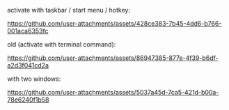 activate with taskbar / start menu / hotkey:

https://github.com/user-attachments/assets/428ce383-7b45-4dd6-b766-001aca6353fc

old (activate with terminal command):

https://github.com/user-attachments/assets/86947385-877e-4f39-b6df-a2d3f041cd2a

with two windows:

https://github.com/user-attachments/assets/5037a45d-7ca5-421d-b00a-78e6240f1b58
